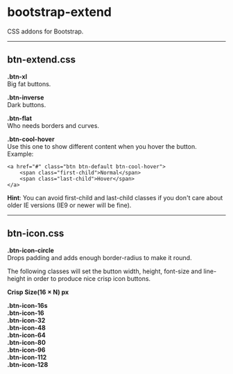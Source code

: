 # bootstrap-extend

CSS addons for Bootstrap.

---

## btn-extend.css

**.btn-xl**  
Big fat buttons.

**.btn-inverse**  
Dark buttons.

**.btn-flat**  
Who needs borders and curves.

**.btn-cool-hover**  
Use this one to show different content when you hover the button.  
Example:  


    <a href="#" class="btn btn-default btn-cool-hover">
        <span class="first-child">Normal</span>
        <span class="last-child">Hover</span>
    </a>
    
**Hint**: You can avoid first-child and last-child classes if you don't care about older IE versions (IE9 or newer will be fine).

---

## btn-icon.css

**.btn-icon-circle**  
Drops padding and adds enough border-radius to make it round.

The following classes will set the button width, height, font-size and line-height in order to produce nice crisp icon buttons.  

**Crisp Size(16 × N) px**  

**.btn-icon-16s**  
**.btn-icon-16**  
**.btn-icon-32**  
**.btn-icon-48**  
**.btn-icon-64**  
**.btn-icon-80**  
**.btn-icon-96**  
**.btn-icon-112**  
**.btn-icon-128**  
